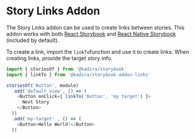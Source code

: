 # Story Links Addon

The Story Links addon can be used to create links between stories. This addon works with both [React Storybook](https://github.com/kadirahq/react-storybook) and [React Native Storybook](https://github.com/kadirahq/react-native-storybook) (included by default).

To create a link, import the `linkTo`function and use it to create links. When creating links, provide the target story info.

```js
import { storiesOf } from '@kadira/storybook'
import { linkTo } from '@kadira/storybook-addon-links'

storiesOf('Button', module)
  .add('default view', () => (
    <Button onClick={ linkTo('Button', 'my target') }>
      Next Story
    </Button>
  ))
  .add('my-target' , () => (
    <Button>Hello World!</Button>
  ))
```

